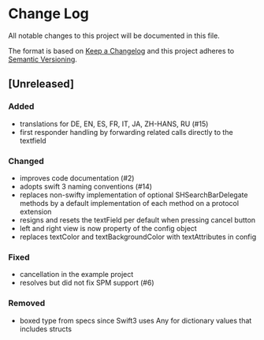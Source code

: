 # Change Log
All notable changes to this project will be documented in this file.

The format is based on [Keep a Changelog](http://keepachangelog.com/)
and this project adheres to [Semantic Versioning](http://semver.org/).

## [Unreleased]
### Added
- translations for DE, EN, ES, FR, IT, JA, ZH-HANS, RU (#15)
- first responder handling by forwarding related calls directly to the textfield

### Changed
- improves code documentation (#2)
- adopts swift 3 naming conventions (#14)
- replaces non-swifty implementation of optional SHSearchBarDelegate methods by a default implementation of each method on a protocol extension
- resigns and resets the textField per default when pressing cancel button
- left and right view is now property of the config object
- replaces textColor and textBackgroundColor with textAttributes in config

### Fixed
- cancellation in the example project
- resolves but did not fix SPM support (#6)

### Removed
- boxed type from specs since Swift3 uses Any for dictionary values that includes structs
